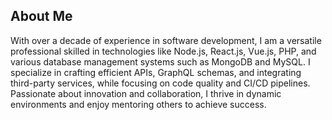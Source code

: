## About Me

With over a decade of experience in software development, I am a versatile professional skilled in technologies like Node.js, React.js, Vue.js, PHP, and various database management systems such as MongoDB and MySQL. I specialize in crafting efficient APIs, GraphQL schemas, and integrating third-party services, while focusing on code quality and CI/CD pipelines. Passionate about innovation and collaboration, I thrive in dynamic environments and enjoy mentoring others to achieve success.
